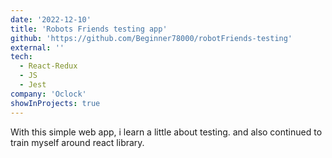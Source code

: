 ```yaml
---
date: '2022-12-10'
title: 'Robots Friends testing app'
github: 'https://github.com/Beginner78000/robotFriends-testing'
external: ''
tech:
  - React-Redux
  - JS
  - Jest
company: 'Oclock'
showInProjects: true
---
```


With this simple web app, i learn a little about testing.
and also continued to train myself around react library.

